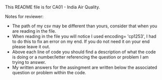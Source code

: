 This README file is for CA01 - India Air Quality.

Notes for reviewer:
- The path of my csv may be different than yours, consider that when you are reading in the file.
- When reading in the file you will notice I used encoding= 'cp1253', I had to do this to fix an error on my end. If you do not need it on your end please leave it out.
- Above each line of code you should find a description of what the code is doing or a number/letter referencing the question or problem I am trying to answer.
- My written answers for the assingment are written below the associated question or problem within the code.
